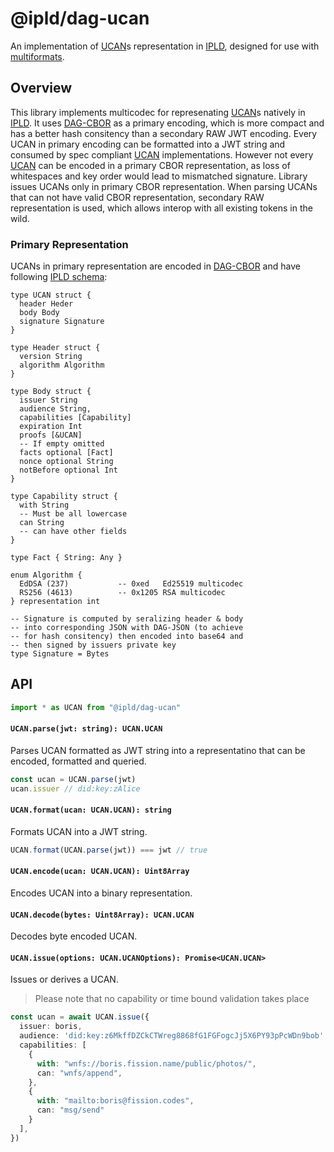 # @ipld/dag-ucan

An implementation of [UCAN][]s representation in [IPLD][], designed for use with [multiformats][].

## Overview

This library implements multicodec for represenating [UCAN]s natively in [IPLD][]. It uses [DAG-CBOR][] as a primary encoding, which is more compact and has a better hash consitency than a secondary RAW JWT encoding. Every UCAN in primary encoding can be formatted into a JWT string and consumed by spec compliant [UCAN][] implementations. However not every [UCAN][] can be encoded in a primary CBOR representation, as loss of whitespaces and key order would lead to mismatched signature. Library issues UCANs only in primary CBOR representation. When parsing UCANs that can not have valid CBOR representation, secondary RAW representation is used, which allows interop with all existing tokens in the wild.

### Primary Representation

UCANs in primary representation are encoded in [DAG-CBOR][] and have following
[IPLD schema][]:

```ipldsch
type UCAN struct {
  header Heder
  body Body
  signature Signature
}

type Header struct {
  version String
  algorithm Algorithm
}

type Body struct {
  issuer String
  audience String,
  capabilities [Capability]
  expiration Int
  proofs [&UCAN]
  -- If empty omitted
  facts optional [Fact]
  nonce optional String
  notBefore optional Int
}

type Capability struct {
  with String
  -- Must be all lowercase
  can String
  -- can have other fields
}

type Fact { String: Any }

enum Algorithm {
  EdDSA (237)           -- 0xed   Ed25519 multicodec
  RS256 (4613)          -- 0x1205 RSA multicodec
} representation int

-- Signature is computed by seralizing header & body
-- into corresponding JSON with DAG-JSON (to achieve
-- for hash consitency) then encoded into base64 and
-- then signed by issuers private key
type Signature = Bytes
```

## API

```ts
import * as UCAN from "@ipld/dag-ucan"
```

#### `UCAN.parse(jwt: string): UCAN.UCAN`

Parses UCAN formatted as JWT string into a representatino that can be encoded, formatted and queried.

```ts
const ucan = UCAN.parse(jwt)
ucan.issuer // did:key:zAlice
```

#### `UCAN.format(ucan: UCAN.UCAN): string`

Formats UCAN into a JWT string.

```ts
UCAN.format(UCAN.parse(jwt)) === jwt // true
```

#### `UCAN.encode(ucan: UCAN.UCAN): Uint8Array`

Encodes UCAN into a binary representation.

#### `UCAN.decode(bytes: Uint8Array): UCAN.UCAN`

Decodes byte encoded UCAN.

#### `UCAN.issue(options: UCAN.UCANOptions): Promise<UCAN.UCAN>`

Issues or derives a UCAN.

> Please note that no capability or time bound validation takes place

```ts
const ucan = await UCAN.issue({
  issuer: boris,
  audience: 'did:key:z6MkffDZCkCTWreg8868fG1FGFogcJj5X6PY93pPcWDn9bob'
  capabilities: [
    {
      with: "wnfs://boris.fission.name/public/photos/",
      can: "wnfs/append",
    },
    {
      with: "mailto:boris@fission.codes",
      can: "msg/send"
    }
  ],
})
```

[ipld]: https://ipld.io/
[ucan]: https://github.com/ucan-wg/spec/
[ipld schema]: https://ipld.io/docs/schemas/using/authoring-guide/
[dag-cbor]: https://ipld.io/docs/codecs/known/dag-cbor/
[multiformats]: https://github.com/multiformats/js-multiformats
